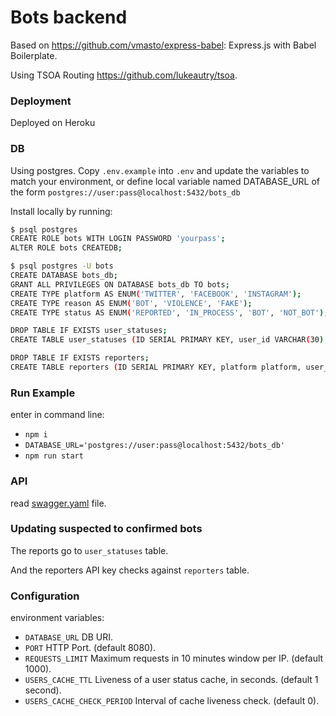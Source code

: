 # Bots backend

Based on https://github.com/vmasto/express-babel: Express.js with Babel Boilerplate.

Using TSOA Routing https://github.com/lukeautry/tsoa.

### Deployment

Deployed on Heroku

### DB

Using postgres.
Copy `.env.example` into `.env` and update the variables to match your environment, or define local variable named DATABASE_URL of the form `postgres://user:pass@localhost:5432/bots_db`

Install locally by running:

```bash
$ psql postgres
CREATE ROLE bots WITH LOGIN PASSWORD 'yourpass';
ALTER ROLE bots CREATEDB;

$ psql postgres -U bots
CREATE DATABASE bots_db;
GRANT ALL PRIVILEGES ON DATABASE bots_db TO bots;
CREATE TYPE platform AS ENUM('TWITTER', 'FACEBOOK', 'INSTAGRAM');
CREATE TYPE reason AS ENUM('BOT', 'VIOLENCE', 'FAKE');
CREATE TYPE status AS ENUM('REPORTED', 'IN_PROCESS', 'BOT', 'NOT_BOT');

DROP TABLE IF EXISTS user_statuses;
CREATE TABLE user_statuses (ID SERIAL PRIMARY KEY, user_id VARCHAR(30) NOT NULL, comment_id VARCHAR(30), replay_comment_id VARCHAR(30), platform platform NOT NULL, reasons reason[] NOT NULL, status status NOT NULL, description VARCHAR(200), reporter_key VARCHAR(30) NOT NULL);

DROP TABLE IF EXISTS reporters;
CREATE TABLE reporters (ID SERIAL PRIMARY KEY, platform platform, user_id VARCHAR(30), reporter_key VARCHAR(30) NOT NULL);

```

### Run Example

enter in command line:

- `npm i`
- `DATABASE_URL='postgres://user:pass@localhost:5432/bots_db'`
- `npm run start`

### API

read [swagger.yaml](./swagger.yaml) file.

### Updating suspected to confirmed bots

The reports go to `user_statuses` table.

And the reporters API key checks against `reporters` table.

### Configuration

environment variables:

- `DATABASE_URL` DB URI.
- `PORT` HTTP Port. (default 8080).
- `REQUESTS_LIMIT` Maximum requests in 10 minutes window per IP. (default 1000).
- `USERS_CACHE_TTL` Liveness of a user status cache, in seconds. (default 1 second).
- `USERS_CACHE_CHECK_PERIOD` Interval of cache liveness check. (default 0).
